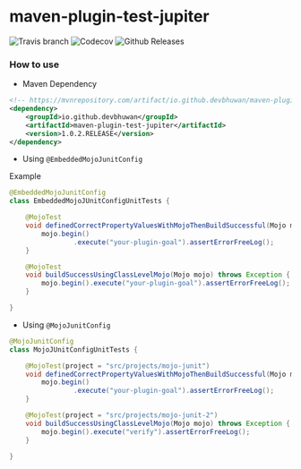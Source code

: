 # maven-plugin-test-jupiter

![Travis branch](https://img.shields.io/travis/devbhuwan/maven-plugin-test-jupiter.svg?style=for-the-badge) 
![Codecov](https://img.shields.io/codecov/c/github/devbhuwan/maven-plugin-test-jupiter.svg?style=for-the-badge)
![Github Releases](https://img.shields.io/github/downloads/devbhuwan/maven-plugin-test-jupiter/latest/total.svg?style=for-the-badge)

### How to use

- Maven Dependency
```xml
<!-- https://mvnrepository.com/artifact/io.github.devbhuwan/maven-plugin-test-jupiter -->
<dependency>
    <groupId>io.github.devbhuwan</groupId>
    <artifactId>maven-plugin-test-jupiter</artifactId>
    <version>1.0.2.RELEASE</version>
</dependency>
```

- Using `@EmbeddedMojoJunitConfig`

Example
```java
@EmbeddedMojoJunitConfig
class EmbeddedMojoJUnitConfigUnitTests {

    @MojoTest
    void definedCorrectPropertyValuesWithMojoThenBuildSuccessful(Mojo mojo) throws Exception {
        mojo.begin()
                .execute("your-plugin-goal").assertErrorFreeLog();
    }

    @MojoTest
    void buildSuccessUsingClassLevelMojo(Mojo mojo) throws Exception {
        mojo.begin().execute("your-plugin-goal").assertErrorFreeLog();
    }

}
```

- Using `@MojoJunitConfig` 
```java
@MojoJunitConfig
class MojoJUnitConfigUnitTests {

    @MojoTest(project = "src/projects/mojo-junit")
    void definedCorrectPropertyValuesWithMojoThenBuildSuccessful(Mojo mojo) throws Exception {
        mojo.begin()
                .execute("your-plugin-goal").assertErrorFreeLog();
    }

    @MojoTest(project = "src/projects/mojo-junit-2")
    void buildSuccessUsingClassLevelMojo(Mojo mojo) throws Exception {
        mojo.begin().execute("verify").assertErrorFreeLog();
    }
 
}
```
